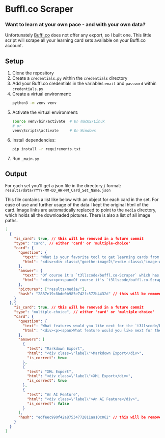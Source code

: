 # Buffl.co Scraper

### Want to learn at your own pace - and with your own data?

Unfortunately [Buffl.co](https://buffl.co) does not offer any export, so I built one.
This little script will scrape all your learning card sets available on your Buffl.co account.

## Setup

1. Clone the repository
2. Create a `credentials.py` within the `credentials` directory
3. Add your Buffl.co credentials in the variables `email` and `password` within `credentials.py`
2. Create a virtual environment:
   ```bash
   python3 -m venv venv
   ```
3. Activate the virtual environment:
   ```bash
   source venv/bin/activate  # On macOS/Linux
   # or
   venv\Scripts\activate     # On Windows
   ```
4. Install dependencies:
   ```bash
   pip install -r requirements.txt
   ```
5. Run `_main.py`

## Output

For each set you'll get a json file in the directory / format: `results/data/YYYY-MM-DD_HH-MM_Card_Set_Name.json`

This file contains a list like below with an object for each card in the set. For ease of use and further usage of the data I kept the original html of the card. Image links are automatically replaced to point to the `media` directory, which holds all the downloaded pictures. There is also a list of all image paths.

```json
[
  {
    "is_card": true, // this will be removed in a future commit
    "type": "card", // either 'card' or 'multiple-choice'
    "card": {
      "question": {
        "text": "What is your favorite tool to get learning cards from Buffl.co?",
        "html": "<div><div class=\"goethe-image2\"><div class=\"image-wrapper2\"><div><img tabindex=\"0\" src=\"results/media/f6aa1f60-239e-11e9-b6b1-0fbb16611da6.png\" class=\"img\" style=\"cursor: zoom-in; opacity: 1; border-radius: 12px; width: auto;\"></div></div></div><p><span>What is your favorite tool to get learning cards from Buffl.co? </span></p></div>"
      },
      "answer": {
        "text": "Of course it's `t3llscode/buffl.co-Scraper` which has the following, awesome features: \nScraping Learning Cards \nScraping Multiple Choice Questions \nDownloading Images",
        "html": "<div><p><span>Of course it's `t3llscode/buffl.co-Scraper` which has the following, awesome features: </span></p><ul><li><p><span>Scraping Learning Cards </span></p></li><li><p><span>Scraping Multiple Choice Questions </span></p></li><li><p><span>Downloading Images </span></p></li></ul><p><br></p></div>"
      },
      "pictures": ["results/media/"],
      "hash": "2887e19c8bde0b985e742fc572b4432d" // this will be removed in a future commit
    }
  },{
    "is_card": true, // this will be removed in a future commit
    "type": "multiple-choice", // either 'card' or 'multiple-choice'
    "card": {
      "question": {
        "text": "What features would you like next for the `t3llscode/buffl.co-Scraper`?",
        "html": "<div><p><span>What feature would you like next for the `t3llscode/buffl.co-Scraper`? </span></p></div>"
      },
      "answers": [
        {
          "text": "Markdown Export",
          "html": "<div class=\"label\">Markdown Export</div>",
          "is_correct": true
        },
        {
          "text": "XML Export",
          "html": "<div class=\"label\">XML Export</div>",
          "is_correct": true
        },
        {
          "text": "An AI Feature",
          "html": "<div class=\"label\">An AI Feature</div>",
          "is_correct": false
        }
      ],
      "hash": "edfeec990f42a87534772811aa10c062" // this will be removed in a future commit
    }
  }
]
```